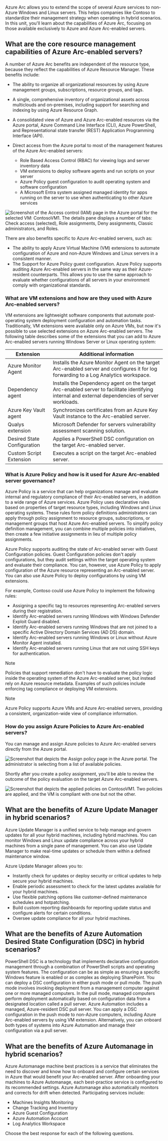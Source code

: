 Azure Arc allows you to extend the scope of several Azure services to non-Azure Windows and Linux servers. This helps companies like Contoso to standardize their management strategy when operating in hybrid scenarios. In this unit, you'll learn about the capabilities of Azure Arc, focusing on those available exclusively to Azure and Azure Arc-enabled servers. 

## What are the core resource management capabilities of Azure Arc-enabled servers?

A number of Azure Arc benefits are independent of the resource type, because they reflect the capabilities of Azure Resource Manager. These benefits include:

- The ability to organize all organizational resources by using Azure management groups, subscriptions, resource groups, and tags.
- A single, comprehensive inventory of organizational assets across multiclouds and on-premises, including support for searching and indexing by using Azure Resource Graph.
- A consolidated view of Azure and Azure Arc-enabled resources via the Azure portal, Azure Command Line Interface (CLI), Azure PowerShell, and Representational state transfer (REST) Application Programming Interface (API).
- Direct access from the Azure portal to most of the management features of the Azure Arc-enabled servers:

  - Role Based Access Control (RBAC) for viewing logs and server inventory data
  - VM extensions to deploy software agents and run scripts on your server
  - Azure Policy guest configuration to audit operating system and software configuration
  - A Microsoft Entra system assigned managed identity for apps running on the server to use when authenticating to other Azure services

![Screenshot of the Access control (IAM) page in the Azure portal for the selected VM: ContosoVM1. The details pane displays a number of tabs: Check access (selected), Role assignments, Deny assignments, Classic administrators, and Roles.](../media/3-access-control.png)

There are also benefits specific to Azure Arc-enabled servers, such as:

- The ability to apply Azure Virtual Machine (VM) extensions to automate configuration of Azure and non-Azure Windows and Linux servers in a consistent manner.
- The Support for Azure Policy guest configuration. Azure Policy supports auditing Azure Arc-enabled servers in the same way as their Azure-resident counterparts. This allows you to use the same approach to evaluate whether configurations of all servers in your environment comply with organizational standards.

### What are VM extensions and how are they used with Azure Arc-enabled servers?

VM extensions are lightweight software components that automate post-operating system deployment configuration and automation tasks. Traditionally, VM extensions were available only on Azure VMs, but now it's possible to use selected extensions on Azure Arc-enabled servers. The following table describes some of the extensions that you can add to Azure Arc-enabled servers running Windows Server or Linux operating system:

| Extension | Additional information |
| --- | --- |
| Azure Monitor Agent | Installs the Azure Monitor Agent on the target Arc-enabled server and configures it for log forwarding to a Log Analytics workspace. |
| Dependency agent | Installs the Dependency agent on the target Arc-enabled server to facilitate identifying internal and external dependencies of server workloads. |
| Azure Key Vault agent | Synchronizes certificates from an Azure Key Vault instance to the Arc-enabled server. |
| Qualys extension | Microsoft Defender for servers vulnerability assessment scanning solution. |
| Desired State Configuration | Applies a PowerShell DSC configuration on the target Arc-enabled server. |
| Custom Script Extension | Executes a script on the target Arc-enabled server. |

### What is Azure Policy and how is it used for Azure Arc-enabled server governance?

Azure Policy is a service that can help organizations manage and evaluate internal and regulatory compliance of their Arc-enabled servers, in addition to a wide range of Azure services. Azure Policy uses declarative rules based on properties of target resource types, including Windows and Linux operating systems. These rules form policy definitions administrators can apply through policy assignment to resource groups, subscriptions, or management groups that host Azure Arc-enabled servers. To simplify policy definition management, you can combine multiple policies into initiatives, then create a few initiative assignments in lieu of multiple policy assignments.

Azure Policy supports auditing the state of Arc-enabled server with Guest Configuration policies. Guest Configuration policies don't apply configurations, but they audit settings within the target operating system and evaluate their compliance. You can, however, use Azure Policy to apply configuration of the Azure resource representing an Arc-enabled server. You can also use Azure Policy to deploy configurations by using VM extensions.

For example, Contoso could use Azure Policy to implement the following rules:

- Assigning a specific tag to resources representing Arc-enabled servers during their registration.
- Identify Arc-enabled servers running Windows with Windows Defender Exploit Guard disabled.
- Identify Arc-enabled servers running Windows that are not joined to a specific Active Directory Domain Services (AD DS) domain.
- Identify Arc-enabled servers running Windows or Linux without Azure Monitor Agent installed.
- Identify Arc-enabled servers running Linux that are not using SSH keys for authentication.

> [!NOTE]
> Policies that support remediation don't have to evaluate the policy logic inside the operating system of the Azure Arc-enabled server, but instead rely on Azure resource metadata. Examples of such policies include enforcing tag compliance or deploying VM extensions.

> [!NOTE]
> Azure Policy supports Azure VMs and Azure Arc-enabled servers, providing a consistent, organization-wide view of compliance information.

### How do you assign Azure Policies to Azure Arc-enabled servers?

You can manage and assign Azure policies to Azure Arc-enabled servers directly from the Azure portal.

![Screenshot that depicts the Assign policy page in the Azure portal. The administrator is selecting from a list of available policies.](../media/3-assign-policy.png)

Shortly after you create a policy assignment, you'll be able to review the outcome of the policy evaluation on the target Azure Arc-enabled servers.

![Screenshot that depicts the applied policies on ContosoVM1. Two policies are applied, and the VM is compliant with one but not the other.](../media/3-review-policies.png)

## What are the benefits of Azure Update Manager in hybrid scenarios?

Azure Update Manager is a unified service to help manage and govern updates for all your hybrid machines, including hybrid machines. You can monitor Windows and Linux update compliance across your hybrid machines from a single pane of management. You can also use Update Manager to make real-time updates or schedule them within a defined maintenance window.

Azure Update Manager allows you to:

- Instantly check for updates or deploy security or critical updates to help secure your hybrid machines.
- Enable periodic assessment to check for the latest updates available for your hybrid machines.
- Use flexible patching options like customer-defined maintenance schedules and hotpatching.
- Build custom reporting dashboards for reporting update status and configure alerts for certain conditions.
- Oversee update compliance for all your hybrid machines.

## What are the benefits of Azure Automation Desired State Configuration (DSC) in hybrid scenarios?

PowerShell DSC is a technology that implements declarative configuration management through a combination of PowerShell scripts and operating system features. The configuration can be as simple as ensuring a specific Windows feature is enabled or as complex as deploying SharePoint. You can deploy a DSC configuration in either push mode or pull mode. The push mode involves invoking deployment from a management computer against one or more managed computers. In the pull mode, managed computers perform deployment automatically based on configuration data from a designated location called a pull server. Azure Automation includes a managed, Azure-resident DSC pull server. You can apply a DSC configuration in the push mode to non-Azure computers, including Azure Arc-enabled servers by using VM extension. Alternatively, you can onboard both types of systems into Azure Automation and manage their configuration via a pull server.

## What are the benefits of Azure Automanage in hybrid scenarios?

Azure Automanage machine best practices is a service that eliminates the need to discover and know how to onboard and configure certain services in Azure that would benefit your Arc-enabled server. After onboarding your machines to Azure Automanage, each best-practice service is configured to its recommended settings. Azure Automanage also automatically monitors and corrects for drift when detected. Participating services include:

- Machines Insights Monitoring
- Change Tracking and Inventory
- Azure Guest Configuration
- Azure Automation Account
- Log Analytics Workspace

Choose the best response for each of the following questions.
